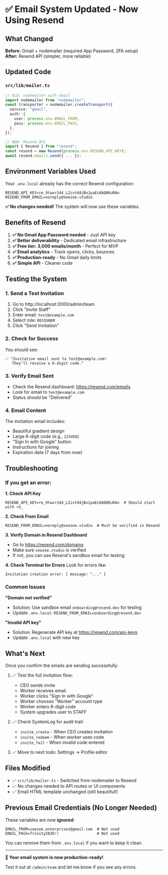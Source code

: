 # ✅ Email System Updated - Now Using Resend

## What Changed

**Before:** Gmail + nodemailer (required App Password, 2FA setup)  
**After:** Resend API (simpler, more reliable)

## Updated Code

### `src/lib/mailer.ts`
```typescript
// OLD: nodemailer with Gmail
import nodemailer from "nodemailer";
const transporter = nodemailer.createTransport({
  service: "gmail",
  auth: {
    user: process.env.EMAIL_FROM,
    pass: process.env.EMAIL_PASS,
  },
});

// NEW: Resend API
import { Resend } from "resend";
const resend = new Resend(process.env.RESEND_API_KEY);
await resend.emails.send({ ... });
```

## Environment Variables Used

Your `.env.local` already has the correct Resend configuration:
```env
RESEND_API_KEY=re_9twxr144_L2ivtd4jBx1paEcKAQ8KuRAn
RESEND_FROM_EMAIL=noreply@seezee.studio
```

**✅ No changes needed!** The system will now use these variables.

## Benefits of Resend

1. **✅ No Gmail App Password needed** - Just API key
2. **✅ Better deliverability** - Dedicated email infrastructure
3. **✅ Free tier: 3,000 emails/month** - Perfect for MVP
4. **✅ Email analytics** - Track opens, clicks, bounces
5. **✅ Production-ready** - No Gmail daily limits
6. **✅ Simple API** - Cleaner code

## Testing the System

### 1. Send a Test Invitation
1. Go to http://localhost:3000/admin/team
2. Click "Invite Staff"
3. Enter email: `test@example.com`
4. Select role: `DESIGNER`
5. Click "Send Invitation"

### 2. Check for Success
You should see:
```
✅ "Invitation email sent to test@example.com! 
   They'll receive a 6-digit code."
```

### 3. Verify Email Sent
- Check the Resend dashboard: https://resend.com/emails
- Look for email to `test@example.com`
- Status should be "Delivered"

### 4. Email Content
The invitation email includes:
- Beautiful gradient design
- Large 6-digit code (e.g., `123456`)
- "Sign In with Google" button
- Instructions for joining
- Expiration date (7 days from now)

## Troubleshooting

### If you get an error:

**1. Check API Key**
```env
RESEND_API_KEY=re_9twxr144_L2ivtd4jBx1paEcKAQ8KuRAn  # Should start with re_
```

**2. Check From Email**
```env
RESEND_FROM_EMAIL=noreply@seezee.studio  # Must be verified in Resend
```

**3. Verify Domain in Resend Dashboard**
- Go to https://resend.com/domains
- Make sure `seezee.studio` is verified
- If not, you can use Resend's sandbox email for testing

**4. Check Terminal for Errors**
Look for errors like:
```
Invitation creation error: { message: "..." }
```

### Common Issues

**"Domain not verified"**
- Solution: Use sandbox email `onboarding@resend.dev` for testing
- Update `.env.local`: `RESEND_FROM_EMAIL=onboarding@resend.dev`

**"Invalid API key"**
- Solution: Regenerate API key at https://resend.com/api-keys
- Update `.env.local` with new key

## What's Next

Once you confirm the emails are sending successfully:

1. ✅ Test the full invitation flow:
   - CEO sends invite
   - Worker receives email
   - Worker clicks "Sign In with Google"
   - Worker chooses "Worker" account type
   - Worker enters 6-digit code
   - System upgrades user to STAFF

2. ✅ Check SystemLog for audit trail:
   - `invite_create` - When CEO creates invitation
   - `invite_redeem` - When worker uses code
   - `invite_fail` - When invalid code entered

3. ✅ Move to next todo: Settings → Profile editor

## Files Modified

- ✅ `src/lib/mailer.ts` - Switched from nodemailer to Resend
- ✅ No changes needed to API routes or UI components
- ✅ Email HTML template unchanged (still beautiful!)

## Previous Email Credentials (No Longer Needed)

These variables are now **ignored**:
```env
EMAIL_FROM=seezee.enterprises@gmail.com  # Not used
EMAIL_PASS=Trinity2026!!                 # Not used
```

You can remove them from `.env.local` if you want to keep it clean.

---

**🚀 Your email system is now production-ready!**

Test it out at `/admin/team` and let me know if you see any errors.

